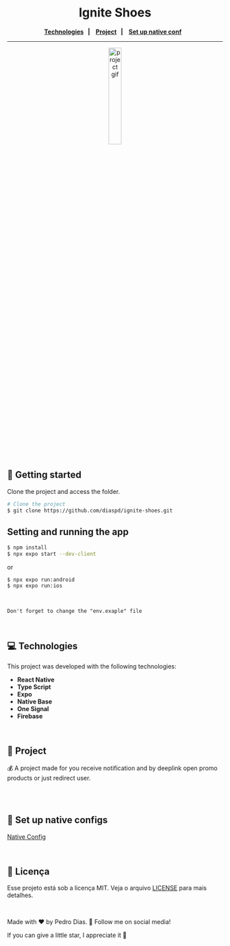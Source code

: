 <h1 align="center">
   Ignite Shoes
</h1> 

<div align="center">
  <b>
    <a href="#-Technologies"><b>Technologies</b></a>&nbsp;&nbsp;&nbsp;|&nbsp;&nbsp;&nbsp;
    <a href="#-Project"><b>Project</b></a>&nbsp;&nbsp;&nbsp;|&nbsp;&nbsp;&nbsp;
    <a href="#-Set-up-native-configs"><b>Set up native conf</b></a>&nbsp;&nbsp;&nbsp;
  </b>  
</div>

---

<div align="center">
<!-- <img alt="project img" title="project img" src="./mobile/assets/templates/img.svg" width="72%" />  -->
 <img alt="project gif" title="project gif" src="./src/assets/template.gif" width="24%" /> 
</div> 

</br>

## 🚀 Getting started

Clone the project and access the folder.

```bash
# Clone the project
$ git clone https://github.com/diaspd/ignite-shoes.git
```

## Setting and running the app

```bash
$ npm install
$ npx expo start --dev-client
```
or 
```
$ npx expo run:android
$ npx expo run:ios 
````
</br>

`Don't forget to change the "env.exaple" file`

</br>

## 💻 Technologies

This project was developed with the following technologies:
<b>
- React Native
- Type Script
- Expo
- Native Base
- One Signal
- Firebase

</b>

</br>

## 📄 Project
💰 A project made for you receive notification and by deeplink open promo products or just redirect user.

<br></br>


## 📄 Set up native configs
[Native Config](https://react-native.rocketseat.dev/)

</br>

## 📝 Licença

Esse projeto está sob a licença MIT. Veja o arquivo [LICENSE](LICENSE) para mais detalhes.

</br>

Made with ♥ by Pedro Dias. 👋 Follow me on social media! </br>

If you can give a little star, I appreciate it 🤩


